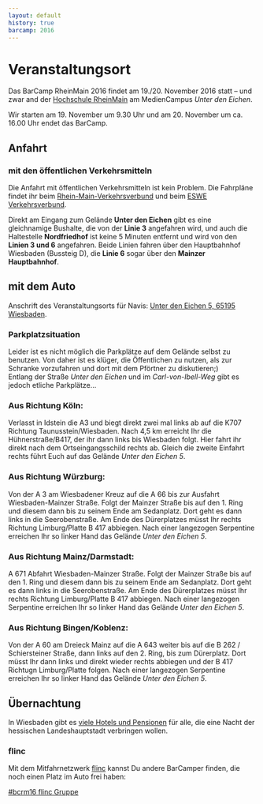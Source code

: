 ```yaml
---
layout: default
history: true
barcamp: 2016
---
```


# Veranstaltungsort

Das BarCamp RheinMain 2016 findet am 19./20. November 2016 statt – und zwar 
and der [Hochschule RheinMain](http://www.hs-rm.de/de/service/hochschul-und-landesbibliothek/ueber-uns/standorte/standort-unter-den-eichen/)
am MedienCampus *Unter den Eichen*.

Wir starten am 19. November um 9.30 Uhr und am 20. November um ca. 16.00 Uhr endet das BarCamp. 

## Anfahrt

### mit den öffentlichen Verkehrsmitteln

Die Anfahrt mit öffentlichen Verkehrsmitteln ist kein Problem. Die Fahrpläne findet ihr beim [Rhein-Main-Verkehrsverbund](http://www.rmv.de/) und beim [ESWE Verkehrsverbund](http://www.eswe-verkehr.de/fahrplaene-und-linien/netzplaene/).

Direkt am Eingang zum Gelände **Unter den Eichen** gibt es eine gleichnamige Bushalte, die von der **Linie 3** angefahren wird, und auch die Haltestelle **Nordfriedhof** ist keine 5 Minuten entfernt und wird von den **Linien 3 und 6** angefahren. Beide Linien fahren über den Hauptbahnhof Wiesbaden (Bussteig D), die **Linie 6** sogar über den **Mainzer Hauptbahnhof**.

## mit dem Auto

Anschrift des Veranstaltungsorts für Navis: [Unter den Eichen 5, 65195 Wiesbaden](https://goo.gl/maps/R3NdakqqaTN2).

### Parkplatzsituation

Leider ist es nicht möglich die Parkplätze auf dem Gelände selbst zu benutzen. Von daher ist es klüger, die Öffentlichen zu nutzen, als zur Schranke vorzufahren und dort mit dem Pförtner zu diskutieren;)  
Entlang der Straße *Unter den Eichen* und im *Carl-von-Ibell-Weg* gibt es jedoch etliche Parkplätze…

### Aus Richtung Köln:

Verlasst in Idstein die A3 und biegt direkt zwei mal links ab auf die K707 Richtung Taunusstein/Wiesbaden. Nach 4,5&nbsp;km erreicht Ihr die Hühnerstraße/B417, der ihr dann links bis Wiesbaden folgt. Hier fahrt ihr direkt nach dem Ortseingangsschild rechts ab. Gleich die zweite Einfahrt rechts führt Euch auf das Gelände *Unter den Eichen 5*.

### Aus Richtung Würzburg:

Von der A 3 am Wiesbadener Kreuz auf die A 66 bis zur Ausfahrt Wiesbaden-Mainzer Straße. Folgt der Mainzer Straße bis auf den 1. Ring und diesem dann bis zu seinem Ende am Sedanplatz. Dort geht es dann links in die Seerobenstraße. Am Ende des Dürerplatzes müsst Ihr rechts Richtung Limburg/Platte B 417 abbiegen. Nach einer langezogen Serpentine erreichen Ihr so linker Hand das Gelände *Unter den Eichen 5*.

### Aus Richtung Mainz/Darmstadt:

A 671 Abfahrt Wiesbaden-Mainzer Straße. Folgt der Mainzer Straße bis auf den 1. Ring und diesem dann bis zu seinem Ende am Sedanplatz. Dort geht es dann links in die Seerobenstraße. Am Ende des Dürerplatzes müsst Ihr rechts Richtung Limburg/Platte B 417 abbiegen. Nach einer langezogen Serpentine erreichen Ihr so linker Hand das Gelände *Unter den Eichen 5*.

### Aus Richtung Bingen/Koblenz:

Von der A 60 am Dreieck Mainz auf die A 643 weiter bis auf die B 262 / Schiersteiner Straße, dann links auf den 2. Ring, bis zum Dürerplatz. Dort müsst Ihr dann links und direkt wieder rechts abbiegen und der B 417 Richtugn Limburg/Platte folgen. Nach einer langezogen Serpentine erreichen Ihr so linker Hand das Gelände *Unter den Eichen 5*.

## Übernachtung

In Wiesbaden gibt es [viele Hotels und Pensionen](https://www.wiesbaden.de/tourismus/unterkuenfte/index.php) für alle, die eine Nacht der hessischen Landeshauptstadt verbringen wollen. 

### flinc

Mit dem Mitfahrnetzwerk [flinc](https://flinc.org) kannst Du andere BarCamper finden, die noch einen Platz im Auto frei haben:

<a href="https://flinc.org/groups/2642-barcamp-rheinmain-2016-wiesbaden-19-20-11-2016" class="flincScheduleWidget" data-flinc-style="Grey" data-flinc-type="offer">#bcrm16 flinc Gruppe</a>
